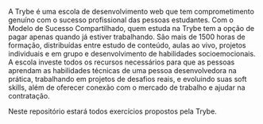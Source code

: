 A Trybe é uma escola de desenvolvimento web que tem comprometimento genuíno com o sucesso profissional das pessoas estudantes. Com o Modelo de Sucesso Compartilhado, quem estuda na Trybe tem a opção de pagar apenas quando já estiver trabalhando. São mais de 1500 horas de formação, distribuídas entre estudo de conteúdo, aulas ao vivo, projetos individuais e em grupo e desenvolvimento de habilidades socioemocionais. A escola investe todos os recursos necessários para que as pessoas aprendam as habilidades técnicas de uma pessoa desenvolvedora na prática, trabalhando em projetos de desafios reais, e evoluindo suas soft skills, além de oferecer conexão com o mercado de trabalho e ajudar na contratação.


Neste repositório estará todos exercícios propostos pela Trybe.